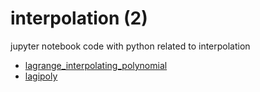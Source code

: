 # interpolation (2)
jupyter notebook code with python related to interpolation

+ [lagrange_interpolating_polynomial](lagrange_interpolating_polynomial.ipynb)
+ [lagipoly](lagipoly.ipynb)
